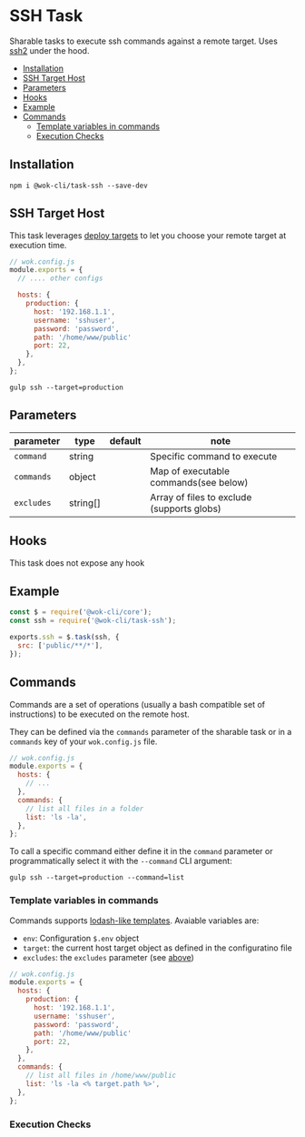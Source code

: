 # SSH Task

Sharable tasks to execute ssh commands against a remote target. Uses [ssh2](https://github.com/mscdex/ssh2) under the hood.

<!-- TOC -->

- [Installation](#installation)
- [SSH Target Host](#ssh-target-host)
- [Parameters](#parameters)
- [Hooks](#hooks)
- [Example](#example)
- [Commands](#commands)
  - [Template variables in commands](#template-variables-in-commands)
  - [Execution Checks](#execution-checks)

<!-- /TOC -->

## Installation

```
npm i @wok-cli/task-ssh --save-dev
```

## SSH Target Host

This task leverages [deploy targets](packages/core/cli#deploy-hosts-and-targets) to let you choose your remote target at execution time.

```js
// wok.config.js
module.exports = {
  // .... other configs

  hosts: {
    production: {
      host: '192.168.1.1',
      username: 'sshuser',
      password: 'password',
      path: '/home/www/public'
      port: 22,
    },
  },
};
```

```
gulp ssh --target=production
```

## Parameters

| parameter  | type     | default | note                                       |
| ---------- | -------- | ------- | ------------------------------------------ |
| `command`  | string   |         | Specific command to execute                |
| `commands` | object   |         | Map of executable commands(see below)      |
| `excludes` | string[] |         | Array of files to exclude (supports globs) |

## Hooks

This task does not expose any hook

## Example

```js
const $ = require('@wok-cli/core');
const ssh = require('@wok-cli/task-ssh');

exports.ssh = $.task(ssh, {
  src: ['public/**/*'],
});
```

## Commands

Commands are a set of operations (usually a bash compatible set of instructions) to be executed on the remote host.

They can be defined via the `commands` parameter of the sharable task or in a `commands` key of your `wok.config.js` file.

```js
// wok.config.js
module.exports = {
  hosts: {
    // ...
  },
  commands: {
    // list all files in a folder
    list: 'ls -la',
  },
};
```

To call a specific command either define it in the `command` parameter or programmatically select it with the `--command` CLI argument:

```
gulp ssh --target=production --command=list
```

### Template variables in commands

Commands supports [lodash-like templates](https://lodash.com/docs/4.17.14#template). Avaiable variables are:

- `env`: Configuration `$.env` object
- `target`: the current host target object as defined in the configuratino file
- `excludes`: the `excludes` parameter (see [above](#parameters))

```js
// wok.config.js
module.exports = {
  hosts: {
    production: {
      host: '192.168.1.1',
      username: 'sshuser',
      password: 'password',
      path: '/home/www/public'
      port: 22,
    },
  },
  commands: {
    // list all files in /home/www/public
    list: 'ls -la <% target.path %>',
  },
};
```

### Execution Checks
